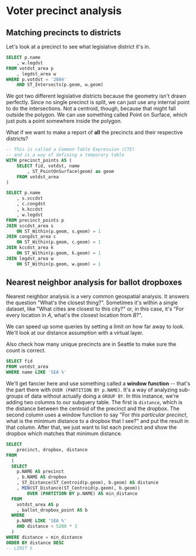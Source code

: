 # Voter precinct analysis


## Matching precincts to districts
Let's look at a precinct to see what legislative district it's in.

```sql
SELECT p.name
    , w.legdst
FROM votdst_area p
    , legdst_area w
WHERE p.votdst = '2084'
    AND ST_Intersects(p.geom, w.geom)
```

We got two different legislative districts because the geometry isn't drawn perfectly. 
Since no single precinct is split, we can just use any internal point to do the intersections. Not a centroid, though, because that might fall outside the polygon. We can use something called Point on Surface, which just puts a point somewhere inside the polygon.

What if we want to make a report of **all** the precincts and their respective districts?

```sql
-- This is called a Common Table Expression (CTE)
-- and is a way of defining a temporary table
WITH precinct_points AS (
    SELECT fid, votdst, name
        , ST_PointOnSurface(geom) as geom
    FROM votdst_area
)

SELECT p.name
    , s.sccdst
    , c.congdst
    , k.kccdst
    , w.legdst
FROM precinct_points p
JOIN sccdst_area s
    ON ST_Within(p.geom, s.geom) = 1
JOIN congdst_area c
    ON ST_Within(p.geom, c.geom) = 1
JOIN kccdst_area k
    ON ST_Within(p.geom, k.geom) = 1
JOIN legdst_area w
    ON ST_Within(p.geom, w.geom) = 1
```

## Nearest neighbor analysis for ballot dropboxes

Nearest neighbor analysis is a very common geospatial analysis. It answers the question "What's the closest thing?". Sometimes it's within a single dataset, like "What cities are closest to this city?" or, in this case, it's "For every location in *A*, what's the closest location from *B*?".

We can speed up some queries by setting a limit on how far away to look.
We'll look at our distance assumption with a virtual layer.

Also check how many unique precincts are in Seattle to make sure the count is correct.

```sql
SELECT fid
FROM votdst_area
WHERE name LIKE 'SEA %'
```

We'll get fancier here and use something called a **window function** -- that's the part there with `OVER (PARTITION BY p.NAME)`. It's a way of analyzing sub-groups of data without actually doing a `GROUP BY`. In this instance, we're adding two columns to our subquery table. The first is `distance`, which is the distance between the centroid of the precinct and the dropbox. The second column uses a window function to say "For *this particular precinct*, what is the minimum distance to a dropbox that I see?" and put the result in that column. After that, we just want to list each precinct and show the dropbox which matches that minimum distance.

```sql
SELECT
    precinct, dropbox, distance
FROM
  (
  SELECT
    p.NAME AS precinct
    , b.NAME AS dropbox
    , ST_Distance(ST_Centroid(p.geom), b.geom) AS distance
    , MIN(ST_Distance(ST_Centroid(p.geom), b.geom)) 
        OVER (PARTITION BY p.NAME) AS min_distance 
  FROM
    votdst_area AS p
    , ballot_dropbox_point AS b
  WHERE
    p.NAME LIKE 'SEA %'
    AND distance < 5280 * 3
  )
WHERE distance = min_distance
ORDER BY distance DESC
-- LIMIT 5
```
